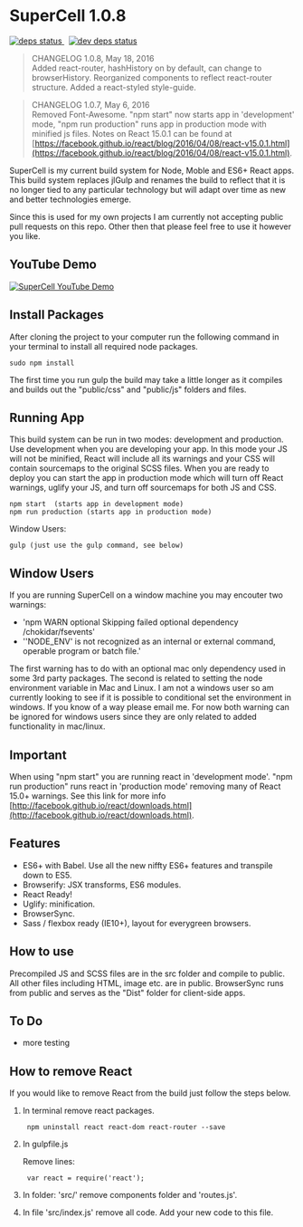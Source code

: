 # SuperCell 1.0.8

<a href="https://david-dm.org/joellongie/superCell">
  <img src="https://david-dm.org/joellongie/superCell/status.svg" alt="deps status"/>
</a>&nbsp;
<a href="https://david-dm.org/joellongie/superCell#info=devDependencies">
  <img src="https://david-dm.org/joellongie/superCell/dev-status.svg" alt="dev deps status"/>
</a>


> CHANGELOG 1.0.8, May 18, 2016     
> Added react-router, hashHistory on by default, can change to browserHistory. Reorganized components to reflect react-router structure.  Added a react-styled style-guide.

> CHANGELOG 1.0.7, May 6, 2016     
> Removed Font-Awesome.  "npm start" now starts app in 'development' mode, "npm run production" runs app in production mode with minified js files.  Notes on React 15.0.1 can be found at [https://facebook.github.io/react/blog/2016/04/08/react-v15.0.1.html](https://facebook.github.io/react/blog/2016/04/08/react-v15.0.1.html).


SuperCell is my current build system for Node, Moble and ES6+ React apps.  This build system replaces jlGulp and renames the build to reflect that it is no longer tied to any particular technology but will adapt over time as new and better technologies emerge.

Since this is used for my own projects I am currently not accepting public pull requests on this repo.  Other then that please feel free to use it however you like.

## YouTube Demo
[![SuperCell YouTube Demo](http://img.youtube.com/vi/BwzjYK1Hd0Y/0.jpg)](https://www.youtube.com/watch?v=BwzjYK1Hd0Y)

## Install Packages

After cloning the project to your computer run the following command in your terminal to install all required node packages.

    sudo npm install

The first time you run gulp the build may take a little longer as it compiles and builds out the "public/css" and "public/js" folders and files.

## Running App
This build system can be run in two modes: development and production.  Use development when you are developing your app.  In this mode your JS will not be minified, React will include all its warnings and your CSS will contain sourcemaps to the original SCSS files.  When you are ready to deploy you can start the app in production mode which will turn off React warnings, uglify your JS, and turn off sourcemaps for both JS and CSS.

    npm start  (starts app in development mode)  
    npm run production (starts app in production mode)

Window Users:

    gulp (just use the gulp command, see below)

## Window Users
If you are running SuperCell on a window machine you may encouter two warnings:    

- 'npm WARN optional Skipping failed optional dependency /chokidar/fsevents'
- ''NODE_ENV' is not recognized as an internal or external command, operable program or batch file.'

The first warning has to do with an optional mac only dependency used in some 3rd party packages.  The second is related to setting the node environment variable in Mac and Linux.  I am not a windows user so am currently looking to see if it is possible to conditional set the environment in windows.  If you know of a way please email me.  For now both warning can be ignored for windows users since they are only related to added functionality in mac/linux.


## Important

When using "npm start" you are running react in 'development mode'.  "npm run production" runs react in 'production mode' removing many of React 15.0+ warnings.  See this link for more info [http://facebook.github.io/react/downloads.html](http://facebook.github.io/react/downloads.html).


## Features

- ES6+ with Babel.  Use all the new niffty ES6+ features and transpile down to ES5.
- Browserify: JSX transforms, ES6 modules.
- React Ready!
- Uglify: minification.
- BrowserSync.
- Sass / flexbox ready (IE10+), layout for everygreen browsers.

## How to use

Precompiled JS and SCSS files are in the src folder and compile to public.  All other files including HTML, image etc. are in public.  BrowserSync runs from public and serves as the "Dist" folder for client-side apps.


## To Do
- more testing

## How to remove React
If you would like to remove React from the build just follow the steps below.

1. In terminal remove react packages.

		npm uninstall react react-dom react-router --save

2. In gulpfile.js

	Remove lines:

		var react = require('react');

3. In folder: 'src/' remove components folder and 'routes.js'.
4. In file 'src/index.js' remove all code.  Add your new code to this file.
